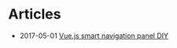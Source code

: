 # Articles

* 2017-05-01 [Vue.js smart navigation panel DIY](4-vue-js-diy-smart-navigation-panel/vue-js-diy-smart-navigation-panel)